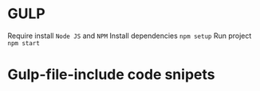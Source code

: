 # GULP

Require install `Node JS` and `NPM`
Install dependencies `npm setup`
Run project `npm start`

# Gulp-file-include code snipets
